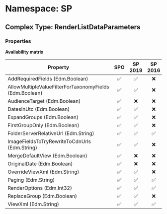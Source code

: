 # Namespace: SP

## Complex Type: RenderListDataParameters

### Properties

**Availability matrix**

Property | SPO | SP 2019 | SP 2016 | SP 2013
----------|:---:|:-------:|:-------:|:-------
AddRequiredFields (Edm.Boolean) | ✅ | ✅ | ❌ | ❌
AllowMultipleValueFilterForTaxonomyFields (Edm.Boolean) | ✅ | ✅ | ❌ | ❌
AudienceTarget (Edm.Boolean) | ✅ | ❌ | ❌ | ❌
DatesInUtc (Edm.Boolean) | ✅ | ✅ | ❌ | ❌
ExpandGroups (Edm.Boolean) | ✅ | ✅ | ❌ | ❌
FirstGroupOnly (Edm.Boolean) | ✅ | ✅ | ❌ | ❌
FolderServerRelativeUrl (Edm.String) | ✅ | ✅ | ✅ | ❌
ImageFieldsToTryRewriteToCdnUrls (Edm.String) | ✅ | ✅ | ❌ | ❌
MergeDefaultView (Edm.Boolean) | ✅ | ❌ | ❌ | ❌
OriginalDate (Edm.Boolean) | ✅ | ❌ | ❌ | ❌
OverrideViewXml (Edm.String) | ✅ | ✅ | ❌ | ❌
Paging (Edm.String) | ✅ | ✅ | ✅ | ❌
RenderOptions (Edm.Int32) | ✅ | ✅ | ✅ | ❌
ReplaceGroup (Edm.Boolean) | ✅ | ✅ | ❌ | ❌
ViewXml (Edm.String) | ✅ | ✅ | ✅ | ❌
